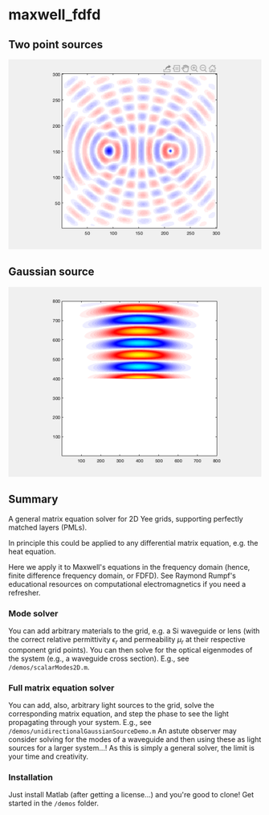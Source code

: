 # maxwell_fdfd

## Two point sources
![](https://github.com/kjabon/maxwell_fdfd/blob/main/demo6.gif)

## Gaussian source
![](https://github.com/kjabon/maxwell_fdfd/blob/main/demo8.gif)

## Summary
A general matrix equation solver for 2D Yee grids, supporting perfectly matched layers (PMLs).

In principle this could be applied to any differential matrix equation, e.g. the heat equation.

Here we apply it to Maxwell's equations in the frequency domain (hence, finite difference frequency domain, or FDFD). See Raymond Rumpf's educational resources on computational electromagnetics if you need a refresher.

### Mode solver
You can add arbitrary materials to the grid, e.g. a Si waveguide or lens (with the correct relative permittivity $\epsilon_r$ and permeability $\mu_r$ at their respective component grid points). 
You can then solve for the optical eigenmodes of the system (e.g., a waveguide cross section). E.g., see ``/demos/scalarModes2D.m``.

### Full matrix equation solver
You can add, also, arbitrary light sources to the grid, solve the corresponding matrix equation, and step the phase to see the light propagating through your system. E.g., see ``/demos/unidirectionalGaussianSourceDemo.m``
An astute observer may consider solving for the modes of a waveguide and then using these as light sources for a larger system...! 
As this is simply a general solver, the limit is your time and creativity.

### Installation
Just install Matlab (after getting a license...) and you're good to clone! Get started in the ``/demos`` folder.
